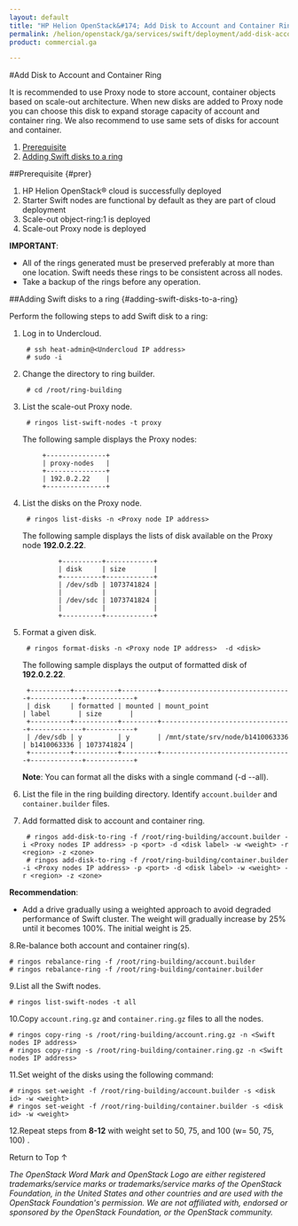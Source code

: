 ```yaml
---
layout: default
title: "HP Helion OpenStack&#174; Add Disk to Account and Container Ring"
permalink: /helion/openstack/ga/services/swift/deployment/add-disk-account-container/
product: commercial.ga

---
```

<!--UNDER REVISION-->

<script>

function PageRefresh {
onLoad="window.refresh"
}

PageRefresh();

</script>

<!---
<p style="font-size: small;"> <a href=" /helion/openstack/ga/services/object/swift/expand-cluster/">&#9664; PREV</a> | <a href=" /helion/openstack/ga/services/object/swift/expand-cluster/">&#9650; UP</a> | <a href="/helion/openstack/ga/services/swift/deployment/add-disk-scale-out/"> NEXT &#9654</a> </p> --->


#Add Disk to Account and Container Ring

It is recommended to use Proxy node to store account, container objects based on scale-out architecture. When new disks are added to Proxy node you can choose this disk to expand storage capacity of account and container ring. We also recommend to use same sets of disks for account and container.

1. [Prerequisite](#prer)
2. [Adding Swift disks to a ring](#adding-swift-disks-to-a-ring)



##Prerequisite {#prer}

1. HP Helion OpenStack&#174; cloud is successfully deployed 
2. Starter Swift nodes are functional by default as they are part of cloud deployment
2. Scale-out object-ring:1 is deployed
3. Scale-out Proxy node is deployed

**IMPORTANT**:  
 
* All of the rings generated must be preserved preferably at more than one location. Swift needs these rings to be consistent across all nodes. 
* Take a backup of the rings before any operation.


##Adding Swift disks to a ring {#adding-swift-disks-to-a-ring}

Perform the following steps to add Swift disk to a ring:

1. Log in to Undercloud. 

		# ssh heat-admin@<Undercloud IP address> 
		# sudo -i

2. Change the directory to ring builder.

		# cd /root/ring-building


3. List the scale-out Proxy node.

		# ringos list-swift-nodes -t proxy

	The following sample displays the Proxy nodes:

			+---------------+
			| proxy-nodes   |
			+---------------+
			| 192.0.2.22    |
			+---------------+

4. List the disks on the Proxy node.

		# ringos list-disks -n <Proxy node IP address> 

	The following sample displays the lists of disk available on the Proxy node **192.0.2.22**. 

				+----------+------------+
				| disk     | size       |
				+----------+------------+
				| /dev/sdb | 1073741824 |
				|          |            |
				| /dev/sdc | 1073741824 |
				|          |            |
				+----------+------------+
	
5. Format a given disk.

		# ringos format-disks -n <Proxy node IP address>  -d <disk>

	The following sample displays the output of formatted disk of **192.0.2.22**.

		+----------+-----------+---------+---------------------------------+-------------+------------+
		| disk     | formatted | mounted | mount_point                     | label       | size       |
		+----------+-----------+---------+---------------------------------+-------------+------------+
		| /dev/sdb | y         | y       | /mnt/state/srv/node/b1410063336 | b1410063336 | 1073741824 |
		+----------+-----------+---------+---------------------------------+-------------+------------+


	**Note**: You can format all the disks with a single command (-d --all).

6. List the file in the ring building directory. Identify `account.builder` and `container.builder` files.

7. Add formatted disk to account and container ring.

		# ringos add-disk-to-ring -f /root/ring-building/account.builder -i <Proxy nodes IP address> -p <port> -d <disk label> -w <weight> -r <region> -z <zone>
		# ringos add-disk-to-ring -f /root/ring-building/container.builder -i <Proxy nodes IP address> -p <port> -d <disk label> -w <weight> -r <region> -z <zone>

**Recommendation**: 
                
* Add a drive gradually using a weighted approach to avoid degraded performance of Swift cluster. The weight will gradually increase by 25% until it becomes 100%. The initial weight is 25.


8.Re-balance both account and container ring(s).

	# ringos rebalance-ring -f /root/ring-building/account.builder
	# ringos rebalance-ring -f /root/ring-building/container.builder	

9.List all the Swift nodes. 

	# ringos list-swift-nodes -t all

10.Copy `account.ring.gz`  and  `container.ring.gz` files to all the nodes.

	# ringos copy-ring -s /root/ring-building/account.ring.gz -n <Swift nodes IP address>
	# ringos copy-ring -s /root/ring-building/container.ring.gz -n <Swift nodes IP address>


11.Set weight of the disks using the following command:


	# ringos set-weight -f /root/ring-building/account.builder -s <disk id> -w <weight>
	# ringos set-weight -f /root/ring-building/container.builder -s <disk id> -w <weight>
 
12.Repeat steps from **8-12** with weight set to 50, 75, and 100 (w= 50, 75, 100) .


 
<a href="#top" style="padding:14px 0px 14px 0px; text-decoration: none;"> Return to Top &#8593; </a>


*The OpenStack Word Mark and OpenStack Logo are either registered trademarks/service marks or trademarks/service marks of the OpenStack Foundation, in the United States and other countries and are used with the OpenStack Foundation's permission. We are not affiliated with, endorsed or sponsored by the OpenStack Foundation, or the OpenStack community.*
